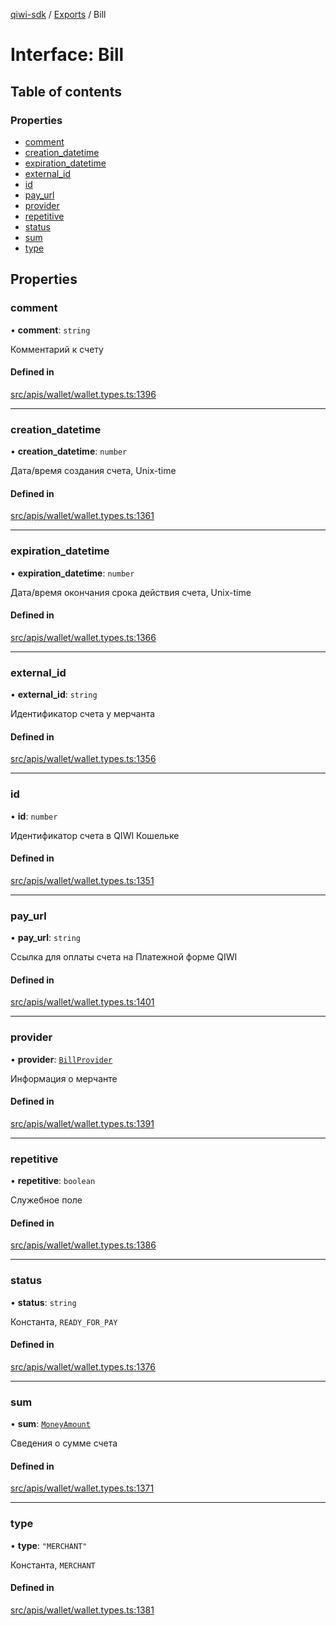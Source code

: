 [qiwi-sdk](../README.md) / [Exports](../modules.md) / Bill

# Interface: Bill

## Table of contents

### Properties

- [comment](Bill.md#comment)
- [creation\_datetime](Bill.md#creation_datetime)
- [expiration\_datetime](Bill.md#expiration_datetime)
- [external\_id](Bill.md#external_id)
- [id](Bill.md#id)
- [pay\_url](Bill.md#pay_url)
- [provider](Bill.md#provider)
- [repetitive](Bill.md#repetitive)
- [status](Bill.md#status)
- [sum](Bill.md#sum)
- [type](Bill.md#type)

## Properties

### comment

• **comment**: `string`

Комментарий к счету

#### Defined in

[src/apis/wallet/wallet.types.ts:1396](https://github.com/AlexXanderGrib/node-qiwi-sdk/blob/e26069b/src/apis/wallet/wallet.types.ts#L1396)

___

### creation\_datetime

• **creation\_datetime**: `number`

Дата/время создания счета, Unix-time

#### Defined in

[src/apis/wallet/wallet.types.ts:1361](https://github.com/AlexXanderGrib/node-qiwi-sdk/blob/e26069b/src/apis/wallet/wallet.types.ts#L1361)

___

### expiration\_datetime

• **expiration\_datetime**: `number`

Дата/время окончания срока действия счета, Unix-time

#### Defined in

[src/apis/wallet/wallet.types.ts:1366](https://github.com/AlexXanderGrib/node-qiwi-sdk/blob/e26069b/src/apis/wallet/wallet.types.ts#L1366)

___

### external\_id

• **external\_id**: `string`

Идентификатор счета у мерчанта

#### Defined in

[src/apis/wallet/wallet.types.ts:1356](https://github.com/AlexXanderGrib/node-qiwi-sdk/blob/e26069b/src/apis/wallet/wallet.types.ts#L1356)

___

### id

• **id**: `number`

Идентификатор счета в QIWI Кошельке

#### Defined in

[src/apis/wallet/wallet.types.ts:1351](https://github.com/AlexXanderGrib/node-qiwi-sdk/blob/e26069b/src/apis/wallet/wallet.types.ts#L1351)

___

### pay\_url

• **pay\_url**: `string`

Ссылка для оплаты счета на Платежной форме QIWI

#### Defined in

[src/apis/wallet/wallet.types.ts:1401](https://github.com/AlexXanderGrib/node-qiwi-sdk/blob/e26069b/src/apis/wallet/wallet.types.ts#L1401)

___

### provider

• **provider**: [`BillProvider`](QIWI.BillProvider.md)

Информация о мерчанте

#### Defined in

[src/apis/wallet/wallet.types.ts:1391](https://github.com/AlexXanderGrib/node-qiwi-sdk/blob/e26069b/src/apis/wallet/wallet.types.ts#L1391)

___

### repetitive

• **repetitive**: `boolean`

Служебное поле

#### Defined in

[src/apis/wallet/wallet.types.ts:1386](https://github.com/AlexXanderGrib/node-qiwi-sdk/blob/e26069b/src/apis/wallet/wallet.types.ts#L1386)

___

### status

• **status**: `string`

Константа, `READY_FOR_PAY`

#### Defined in

[src/apis/wallet/wallet.types.ts:1376](https://github.com/AlexXanderGrib/node-qiwi-sdk/blob/e26069b/src/apis/wallet/wallet.types.ts#L1376)

___

### sum

• **sum**: [`MoneyAmount`](../modules/QIWI.md#moneyamount)

Сведения о сумме счета

#### Defined in

[src/apis/wallet/wallet.types.ts:1371](https://github.com/AlexXanderGrib/node-qiwi-sdk/blob/e26069b/src/apis/wallet/wallet.types.ts#L1371)

___

### type

• **type**: ``"MERCHANT"``

Константа, `MERCHANT`

#### Defined in

[src/apis/wallet/wallet.types.ts:1381](https://github.com/AlexXanderGrib/node-qiwi-sdk/blob/e26069b/src/apis/wallet/wallet.types.ts#L1381)
